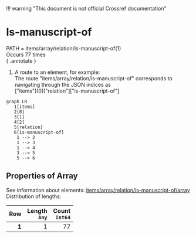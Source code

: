 !!! warning "This document is not official Crossref documentation"
# Is-manuscript-of
PATH = items/array/relation/is-manuscript-of(1)  
Occurs 77 times  
{ .annotate }

1. A route to an element, for example:  
   The route "items/array/relation/is-manuscript-of" corresponds to navigating through the JSON indices as  
   ["items"][0]["relation"]["is-manuscript-of"]  

```mermaid
graph LR
   1[items]
   2[0]
   3[1]
   4[2]
   5[relation]
   6[is-manuscript-of]
    1 --> 2
    1 --> 3
    1 --> 4
    3 --> 5
    5 --> 6
```


## Properties of Array
See information about elements: [items/array/relation/is-manuscript-of/array](array/index.md)  
Distribution of lengths:  

| **Row** | **Length**<br>`Any` | **Count**<br>`Int64` |
|--------:|--------------------:|---------------------:|
| **1**   | 1                   | 77                   |

